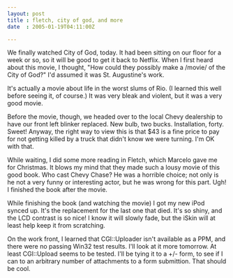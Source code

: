 ```yaml
---
layout: post
title : fletch, city of god, and more
date  : 2005-01-19T04:11:00Z

---
```

We finally watched City of God, today.  It had been sitting on our floor for a week or so, so it will be good to get it back to Netflix.  When I first heard about this movie, I thought, "How could they possibly make a /movie/ of the City of God?"  I'd assumed it was St. Augustine's work.

It's actually a movie about life in the worst slums of Rio.  (I learned this well before seeing it, of course.)  It was very bleak and violent, but it was a very good movie.

Before the movie, though, we headed over to the local Chevy dealership to have our front left blinker replaced.  New bulb, two bucks.  Installation, forty. Sweet!  Anyway, the right way to view this is that $43 is a fine price to pay for not getting killed by a truck that didn't know we were turning.  I'm OK with that.

While waiting, I did some more reading in Fletch, which Marcelo gave me for Christmas.  It blows my mind that they made such a lousy movie of this good book.  Who cast Chevy Chase?  He was a horrible choice; not only is he not a very funny or interesting actor, but he was wrong for this part.  Ugh!  I finished the book after the movie.

While finishing the book (and watching the movie) I got my new iPod synced up. It's the replacement for the last one that died.  It's so shiny, and the LCD contrast is so nice!  I know it will slowly fade, but the iSkin will at least help keep it from scratching.

On the work front, I learned that CGI::Uploader isn't available as a PPM, and there were no passing Win32 test results.  I'll look at it more tomorrow.  At least CGI::Upload seems to be tested.  I'll be tying it to a +/- form, to see if I can to an arbitrary number of attachments to a form submittion.  That should be cool.

